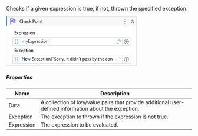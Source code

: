 Checks if a given expression is true, if not, thrown the specified exception.

![](../img/activities/CheckPoint.png)

##### Properties

|Name      |Description                                                                                          |
|----------|-----------------------------------------------------------------------------------------------------|
|Data      |A collection of key/value pairs that provide additional user-defined information about the exception.|
|Exception |The exception to thrown if the expression is not true.                                               |
|Expression|The expression to be evaluated.                                                                      |


